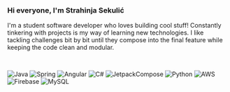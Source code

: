 ### Hi everyone, I'm Strahinja Sekulić
I'm a student software developer who loves building cool stuff! Constantly tinkering with projects is my way of learning new technologies. I like tackling challenges bit by bit until they compose into the final feature while keeping the code clean and modular.

<br>

![Java](https://img.shields.io/badge/java-black.svg?style=for-the-badge&logo=java&logoColor=white)
![Spring](https://img.shields.io/badge/spring-black.svg?style=for-the-badge&logo=spring&logoColor=white) 
![Angular](https://img.shields.io/badge/angular-black.svg?style=for-the-badge&logo=angular&logoColor=white) 
![C#](https://img.shields.io/badge/c%23-black.svg?style=for-the-badge&logo=c-sharp&logoColor=white) 
![JetpackCompose](https://img.shields.io/badge/jetpack_compose-black.svg?style=for-the-badge&logo=jetpack-compose&logoColor=white)
![Python](https://img.shields.io/badge/python-black?style=for-the-badge&logo=python&logoColor=white)
![AWS](https://img.shields.io/badge/AWS-black.svg?style=for-the-badge&logo=amazon-aws&logoColor=white)
![Firebase](https://img.shields.io/badge/firebase-black.svg?style=for-the-badge&logo=firebase&logoColor=white)
![MySQL](https://img.shields.io/badge/mysql-black.svg?style=for-the-badge&logo=mysql&logoColor=white)


<!--
**StraleXY/StraleXY** is a ✨ _special_ ✨ repository because its `README.md` (this file) appears on your GitHub profile.

Here are some ideas to get you started:

- 🔭 I’m currently working on ...
- 🌱 I’m currently learning ...
- 👯 I’m looking to collaborate on ...
- 🤔 I’m looking for help with ...
- 💬 Ask me about ...
- 📫 How to reach me: ...
- 😄 Pronouns: ...
- ⚡ Fun fact: ...
-->
